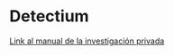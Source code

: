 # Detectium
[Link al manual de la investigación privada](https://nestorpons.github.io/detectium/site/)

